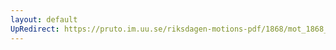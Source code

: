 ```yaml
---
layout: default
UpRedirect: https://pruto.im.uu.se/riksdagen-motions-pdf/1868/mot_1868__ak__177.pdf
---
```

